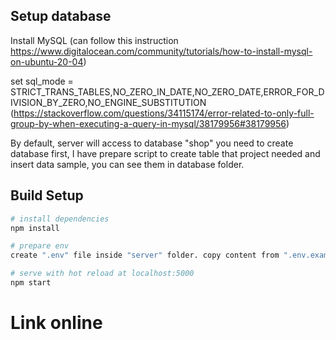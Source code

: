 ## Setup database
Install MySQL (can follow this instruction https://www.digitalocean.com/community/tutorials/how-to-install-mysql-on-ubuntu-20-04)

set sql_mode = STRICT_TRANS_TABLES,NO_ZERO_IN_DATE,NO_ZERO_DATE,ERROR_FOR_DIVISION_BY_ZERO,NO_ENGINE_SUBSTITUTION
(https://stackoverflow.com/questions/34115174/error-related-to-only-full-group-by-when-executing-a-query-in-mysql/38179956#38179956)

By default, server will access to database "shop" you need to create database first,
I have prepare script to create table that project needed and insert data sample, you can see them in database folder.

## Build Setup

``` bash
# install dependencies
npm install

# prepare env
create ".env" file inside "server" folder. copy content from ".env.example", replace with your database information and paste to .env file you had created.

# serve with hot reload at localhost:5000
npm start
```

# Link online
